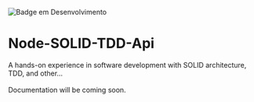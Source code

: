 ![Badge em Desenvolvimento](http://img.shields.io/static/v1?label=STATUS&message=EM%20DESENVOLVIMENTO%20/%20UNDER%20DEVELOPING&color=GREEN&style=for-the-badge)

# Node-SOLID-TDD-Api

A hands-on experience in software development with SOLID architecture, TDD, and other...
<br><br>
Documentation will be coming soon.

